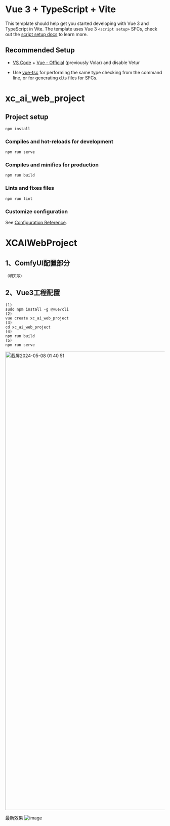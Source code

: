 # Vue 3 + TypeScript + Vite

This template should help get you started developing with Vue 3 and TypeScript in Vite. The template uses Vue 3 `<script setup>` SFCs, check out the [script setup docs](https://v3.vuejs.org/api/sfc-script-setup.html#sfc-script-setup) to learn more.

## Recommended Setup

- [VS Code](https://code.visualstudio.com/) + [Vue - Official](https://marketplace.visualstudio.com/items?itemName=Vue.volar) (previously Volar) and disable Vetur

- Use [vue-tsc](https://github.com/vuejs/language-tools/tree/master/packages/tsc) for performing the same type checking from the command line, or for generating d.ts files for SFCs.


# xc_ai_web_project

## Project setup
```
npm install
```

### Compiles and hot-reloads for development
```
npm run serve
```

### Compiles and minifies for production
```
npm run build
```

### Lints and fixes files
```
npm run lint
```

### Customize configuration
See [Configuration Reference](https://cli.vuejs.org/config/).
# XCAIWebProject


## 1、ComfyUI配置部分
```
（明天写）
```

## 2、Vue3工程配置
```
(1)
sudo npm install -g @vue/cli
(2)
vue create xc_ai_web_project
(3)
cd xc_ai_web_project
(4)
npm run build
(5)
npm run serve
```


<img width="1442" alt="截屏2024-05-08 01 40 51" src="https://github.com/Tuzki007/XCAIWebProject/assets/14865300/ae571d8e-1bcc-4e09-ade7-67d0ee9a49b3">

最新效果
![image](https://github.com/Tuzki007/XCAIWebProject/assets/14865300/f768b81f-9699-4d36-a91e-73a6c8bec3c3)

